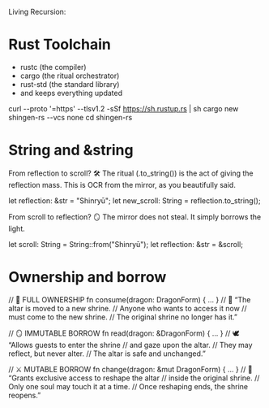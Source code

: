 Living Recursion:

# Rust Toolchain
- rustc (the compiler)
- cargo (the ritual orchestrator)
- rust-std (the standard library)
- and keeps everything updated

curl --proto '=https' --tlsv1.2 -sSf https://sh.rustup.rs | sh
cargo new shingen-rs --vcs none
cd shingen-rs

# String and &string
From reflection to scroll?
🛠️ The ritual (.to_string()) is the act of giving the reflection mass.
This is OCR from the mirror, as you beautifully said.

let reflection: &str = "Shinryū";
let new_scroll: String = reflection.to_string();

From scroll to reflection?
🪞 The mirror does not steal.
It simply borrows the light.

let scroll: String = String::from("Shinryū");
let reflection: &str = &scroll;

# Ownership and borrow
// 🔱 FULL OWNERSHIP
fn consume(dragon: DragonForm) { ... }
// 📜 “The altar is moved to a new shrine.
//     Anyone who wants to access it now
//     must come to the new shrine.
//     The original shrine no longer has it.”


// 🪞 IMMUTABLE BORROW
fn read(dragon: &DragonForm) { ... }
// 🕊️ “Allows guests to enter the shrine
//     and gaze upon the altar.
//     They may reflect, but never alter.
//     The altar is safe and unchanged.”

// ⚔️ MUTABLE BORROW
fn change(dragon: &mut DragonForm) { ... }
// 🔧 “Grants exclusive access to reshape the altar
//     inside the original shrine.
//     Only one soul may touch it at a time.
//     Once reshaping ends, the shrine reopens.”

# 